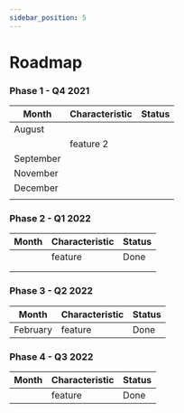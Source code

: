```yaml
---
sidebar_position: 5
---
```


# Roadmap

### Phase 1 - Q4 2021

| Month     | Characteristic | Status |
|-----------|----------------|--------|
| August    |         |        |
|           | feature 2      |        |
| September |                |        |
| November  |                |        |
| December  |                |        |
|           |                |        |

### Phase 2 - Q1 2022

| Month | Characteristic | Status |
|-------|----------------|--------|
|       | feature        | Done   |
|       |                |        |
|       |                |        |

### Phase 3 - Q2 2022

| Month    | Characteristic | Status |
|----------|----------------|--------|
| February | feature        | Done   |

### Phase 4 - Q3 2022

| Month | Characteristic | Status |
|-------|----------------|--------|
|       | feature        | Done   |